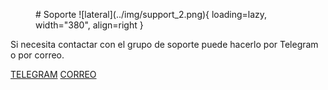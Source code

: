 <figure markdown>
# Soporte
![lateral](../img/support_2.png){ loading=lazy, width="380", align=right }
</figure markdown>

Si necesita contactar con el grupo de soporte puede hacerlo por Telegram o por correo.

<a href="https://t.me/vote_clame" target="_blank" class="md-button md-button--primary">TELEGRAM</a>   <a href="mailto:mroronoa.zoro@yandex.com?subject=Ayuda con VOT-E&body=Hola, " target="_blank" class="md-button md-button--primary">CORREO</a>
